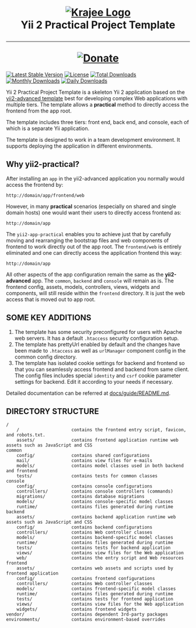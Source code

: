 <h1 align="center">
    <a href="http://demos.krajee.com" title="Krajee Demos" target="_blank">
        <img src="http://kartik-v.github.io/bootstrap-fileinput-samples/samples/krajee-logo-b.png" alt="Krajee Logo"/>
    </a>
    <br>
    Yii 2 Practical Project Template
    <hr>
    <a href="https://www.paypal.com/cgi-bin/webscr?cmd=_s-xclick&hosted_button_id=DTP3NZQ6G2AYU"
       title="Donate via Paypal" target="_blank">
        <img src="http://kartik-v.github.io/bootstrap-fileinput-samples/samples/donate.png" alt="Donate"/>
    </a>
</h1>

[![Latest Stable Version](https://poser.pugx.org/kartik-v/yii2-app-practical/v/stable.svg)](https://packagist.org/packages/kartik-v/yii2-app-practical) 
[![License](https://poser.pugx.org/kartik-v/yii2-app-practical/license.svg)](https://packagist.org/packages/kartik-v/yii2-app-practical)
[![Total Downloads](https://poser.pugx.org/kartik-v/yii2-app-practical/downloads.svg)](https://packagist.org/packages/kartik-v/yii2-app-practical) 
[![Monthly Downloads](https://poser.pugx.org/kartik-v/yii2-app-practical/d/monthly.png)](https://packagist.org/packages/kartik-v/yii2-app-practical)
[![Daily Downloads](https://poser.pugx.org/kartik-v/yii2-app-practical/d/daily.png)](https://packagist.org/packages/kartik-v/yii2-app-practical)

Yii 2 Practical Project Template is a skeleton Yii 2 application based on the 
[yii2-advanced template](https://github.com/yiisoft/yii2-app-advanced/) best for 
developing complex Web applications with multiple tiers. The template allows a 
**practical** method to directly access the frontend from the app root.

The template includes three tiers: front end, back end, and console, each of which
is a separate Yii application.

The template is designed to work in a team development environment. It supports
deploying the application in different environments.

Why yii2-practical?
-------------------

After installing an `app` in the yii2-advanced application you normally would access the
frontend by:

```
http://domain/app/frontend/web
```

However, in many **practical** scenarios (especially on shared and single domain hosts) one 
would want their users to directly access frontend as:

```
http://domain/app
```

The `yii2-app-practical` enables you to achieve just that by carefully moving and rearranging the 
bootstrap files and web components of frontend to work directly out of the app root. The 
`frontend/web` is entirely eliminated and one can directly access the application frontend
this way:

```
http://domain/app
```

All other aspects of the app configuration remain the same as the **yii2-advanced** app. The `common`, `backend` and `console` 
will remain as is. The frontend config, assets, models, controllers, views, widgets and components, will still reside within 
the `frontend` directory. It is just the web access that is moved out to app root.

SOME KEY ADDITIONS
-------------------

1. The template has some security preconfigured for users with Apache web servers. It has a default `.htaccess` security configuration setup.
2. The template has prettyUrl enabled by default and the changes have been made to `.htaccess` as well as `urlManager`
   component config in the common config directory.
3. The template has isolated cookie settings for backend and frontend so that you can seamlessly access frontend and backend from same client. 
   The config files includes special `identity` and `csrf` cookie parameter settings for backend. Edit it according to your needs if necessary.

Detailed documentation can be referred at [docs/guide/README.md](docs/guide/README.md).

DIRECTORY STRUCTURE
-------------------

```
/
    /                    contains the frontend entry script, favicon, and robots.txt.
    assets/              contains frontend application runtime web assets such as JavaScript and CSS
common
    config/              contains shared configurations
    mail/                contains view files for e-mails
    models/              contains model classes used in both backend and frontend
    tests/               contains tests for common classes    
console
    config/              contains console configurations
    controllers/         contains console controllers (commands)
    migrations/          contains database migrations
    models/              contains console-specific model classes
    runtime/             contains files generated during runtime
backend
    assets/              contains backend application runtime web assets such as JavaScript and CSS
    config/              contains backend configurations
    controllers/         contains Web controller classes
    models/              contains backend-specific model classes
    runtime/             contains files generated during runtime
    tests/               contains tests for backend application    
    views/               contains view files for the Web application
    web/                 contains the entry script and Web resources
frontend
    assets/              contains web assets and scripts used by frontend application
    config/              contains frontend configurations
    controllers/         contains Web controller classes
    models/              contains frontend-specific model classes
    runtime/             contains files generated during runtime
    tests/               contains tests for frontend application
    views/               contains view files for the Web application
    widgets/             contains frontend widgets
vendor/                  contains dependent 3rd-party packages
environments/            contains environment-based overrides
```